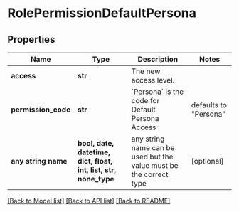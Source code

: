 # RolePermissionDefaultPersona


## Properties
Name | Type | Description | Notes
------------ | ------------- | ------------- | -------------
**access** | **str** | The new access level. | 
**permission_code** | **str** | &#x60;Persona&#x60; is the code for Default Persona Access | defaults to "Persona"
**any string name** | **bool, date, datetime, dict, float, int, list, str, none_type** | any string name can be used but the value must be the correct type | [optional]

[[Back to Model list]](../README.md#documentation-for-models) [[Back to API list]](../README.md#documentation-for-api-endpoints) [[Back to README]](../README.md)


